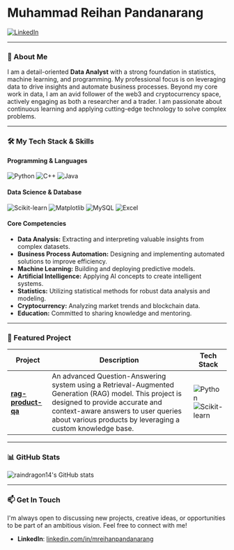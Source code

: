 # Muhammad Reihan Pandanarang

<a href="https://www.linkedin.com/in/mreihanpandanarang"><img src="https://img.shields.io/badge/linkedin-%230077B5.svg?style=for-the-badge&logo=linkedin&logoColor=white" alt="LinkedIn"/></a>

---

### 👋 About Me

I am a detail-oriented **Data Analyst** with a strong foundation in statistics, machine learning, and programming. My professional focus is on leveraging data to drive insights and automate business processes. Beyond my core work in data, I am an avid follower of the web3 and cryptocurrency space, actively engaging as both a researcher and a trader. I am passionate about continuous learning and applying cutting-edge technology to solve complex problems.

---

### 🛠️ My Tech Stack & Skills

#### Programming & Languages
<img src="https://img.shields.io/badge/python-3670A0?style=for-the-badge&logo=python&logoColor=ffdd54" alt="Python" /> <img src="https://img.shields.io/badge/c++-%2300599C.svg?style=for-the-badge&logo=c%2B%2B&logoColor=white" alt="C++" /> <img src="https://img.shields.io/badge/java-%23ED8B00.svg?style=for-the-badge&logo=openjdk&logoColor=white" alt="Java" />

#### Data Science & Database
<img src="https://img.shields.io/badge/scikit--learn-%23F7931E.svg?style=for-the-badge&logo=scikit-learn&logoColor=white" alt="Scikit-learn" /> <img src="https://img.shields.io/badge/Matplotlib-%23ffffff.svg?style=for-the-badge&logo=Matplotlib&logoColor=black" alt="Matplotlib" /> <img src="https://img.shields.io/badge/mysql-%2300f.svg?style=for-the-badge&logo=mysql&logoColor=white" alt="MySQL" /> <img src="https://img.shields.io/badge/Microsoft_Excel-217346?style=for-the-badge&logo=microsoft-excel&logoColor=white" alt="Excel" />

#### Core Competencies
- **Data Analysis:** Extracting and interpreting valuable insights from complex datasets.
- **Business Process Automation:** Designing and implementing automated solutions to improve efficiency.
- **Machine Learning:** Building and deploying predictive models.
- **Artificial Intelligence:** Applying AI concepts to create intelligent systems.
- **Statistics:** Utilizing statistical methods for robust data analysis and modeling.
- **Cryptocurrency:** Analyzing market trends and blockchain data.
- **Education:** Committed to sharing knowledge and mentoring.

---

### 🚀 Featured Project

| Project                                                                            | Description                                                                                                                                                                                          | Tech Stack                                                                                                                            |
| ---------------------------------------------------------------------------------- | ---------------------------------------------------------------------------------------------------------------------------------------------------------------------------------------------------- | ------------------------------------------------------------------------------------------------------------------------------------- |
| **[rag-product-qa](https://github.com/raindragon14/product-qa-cloud)** | An advanced Question-Answering system using a Retrieval-Augmented Generation (RAG) model. This project is designed to provide accurate and context-aware answers to user queries about various products by leveraging a custom knowledge base. | <img src="https://img.shields.io/badge/python-3670A0?style=for-the-badge&logo=python&logoColor=ffdd54" alt="Python" /> <img src="https://img.shields.io/badge/scikit--learn-%23F7931E.svg?style=for-the-badge&logo=scikit-learn&logoColor=white" alt="Scikit-learn" /> |

---

### 📊 GitHub Stats

![raindragon14's GitHub stats](https://github-readme-stats.vercel.app/api?username=raindragon14&show_icons=true&theme=professional)

---

### 📫 Get In Touch

I'm always open to discussing new projects, creative ideas, or opportunities to be part of an ambitious vision. Feel free to connect with me!

- **LinkedIn**: [linkedin.com/in/mreihanpandanarang](https://www.linkedin.com/in/mreihanpandanarang)
